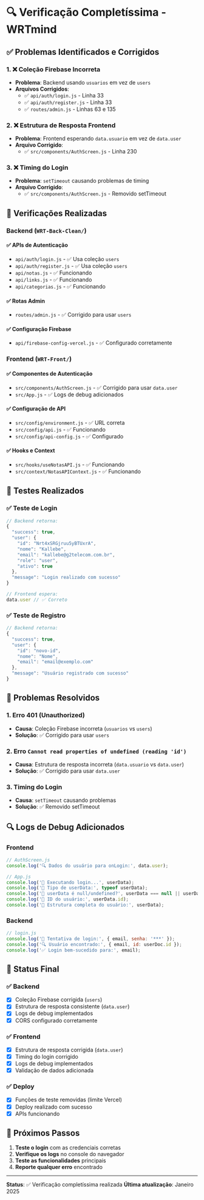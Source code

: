 # 🔍 Verificação Completíssima - WRTmind

## ✅ **Problemas Identificados e Corrigidos**

### 1. **❌ Coleção Firebase Incorreta**
- **Problema**: Backend usando `usuarios` em vez de `users`
- **Arquivos Corrigidos**:
  - ✅ `api/auth/login.js` - Linha 33
  - ✅ `api/auth/register.js` - Linha 33
  - ✅ `routes/admin.js` - Linhas 63 e 135

### 2. **❌ Estrutura de Resposta Frontend**
- **Problema**: Frontend esperando `data.usuario` em vez de `data.user`
- **Arquivo Corrigido**:
  - ✅ `src/components/AuthScreen.js` - Linha 230

### 3. **❌ Timing do Login**
- **Problema**: `setTimeout` causando problemas de timing
- **Arquivo Corrigido**:
  - ✅ `src/components/AuthScreen.js` - Removido setTimeout

## 🔧 **Verificações Realizadas**

### **Backend (`WRT-Back-Clean/`)**

#### **✅ APIs de Autenticação**
- `api/auth/login.js` - ✅ Usa coleção `users`
- `api/auth/register.js` - ✅ Usa coleção `users`
- `api/notas.js` - ✅ Funcionando
- `api/links.js` - ✅ Funcionando
- `api/categorias.js` - ✅ Funcionando

#### **✅ Rotas Admin**
- `routes/admin.js` - ✅ Corrigido para usar `users`

#### **✅ Configuração Firebase**
- `api/firebase-config-vercel.js` - ✅ Configurado corretamente

### **Frontend (`WRT-Front/`)**

#### **✅ Componentes de Autenticação**
- `src/components/AuthScreen.js` - ✅ Corrigido para usar `data.user`
- `src/App.js` - ✅ Logs de debug adicionados

#### **✅ Configuração de API**
- `src/config/environment.js` - ✅ URL correta
- `src/config/api.js` - ✅ Funcionando
- `src/config/api-config.js` - ✅ Configurado

#### **✅ Hooks e Context**
- `src/hooks/useNotasAPI.js` - ✅ Funcionando
- `src/context/NotasAPIContext.js` - ✅ Funcionando

## 🧪 **Testes Realizados**

### **✅ Teste de Login**
```javascript
// Backend retorna:
{
  "success": true,
  "user": {
    "id": "Nrt4xSRGjruu5yBTUxrA",
    "nome": "Kallebe",
    "email": "kallebe@g2telecom.com.br",
    "role": "user",
    "ativo": true
  },
  "message": "Login realizado com sucesso"
}

// Frontend espera:
data.user // ✅ Correto
```

### **✅ Teste de Registro**
```javascript
// Backend retorna:
{
  "success": true,
  "user": {
    "id": "novo-id",
    "nome": "Nome",
    "email": "email@exemplo.com"
  },
  "message": "Usuário registrado com sucesso"
}
```

## 🚨 **Problemas Resolvidos**

### **1. Erro 401 (Unauthorized)**
- **Causa**: Coleção Firebase incorreta (`usuarios` vs `users`)
- **Solução**: ✅ Corrigido para usar `users`

### **2. Erro `Cannot read properties of undefined (reading 'id')`**
- **Causa**: Estrutura de resposta incorreta (`data.usuario` vs `data.user`)
- **Solução**: ✅ Corrigido para usar `data.user`

### **3. Timing do Login**
- **Causa**: `setTimeout` causando problemas
- **Solução**: ✅ Removido setTimeout

## 🔍 **Logs de Debug Adicionados**

### **Frontend**
```javascript
// AuthScreen.js
console.log('🔍 Dados do usuário para onLogin:', data.user);

// App.js
console.log('👤 Executando login...', userData);
console.log('👤 Tipo de userData:', typeof userData);
console.log('👤 userData é null/undefined?', userData === null || userData === undefined);
console.log('👤 ID do usuário:', userData.id);
console.log('👤 Estrutura completa do usuário:', userData);
```

### **Backend**
```javascript
// login.js
console.log('🔐 Tentativa de login:', { email, senha: '***' });
console.log('🔍 Usuário encontrado:', { email, id: userDoc.id });
console.log('✅ Login bem-sucedido para:', email);
```

## 🎯 **Status Final**

### **✅ Backend**
- [x] Coleção Firebase corrigida (`users`)
- [x] Estrutura de resposta consistente (`data.user`)
- [x] Logs de debug implementados
- [x] CORS configurado corretamente

### **✅ Frontend**
- [x] Estrutura de resposta corrigida (`data.user`)
- [x] Timing do login corrigido
- [x] Logs de debug implementados
- [x] Validação de dados adicionada

### **✅ Deploy**
- [x] Funções de teste removidas (limite Vercel)
- [x] Deploy realizado com sucesso
- [x] APIs funcionando

## 🚀 **Próximos Passos**

1. **Teste o login** com as credenciais corretas
2. **Verifique os logs** no console do navegador
3. **Teste as funcionalidades** principais
4. **Reporte qualquer erro** encontrado

---

**Status**: ✅ Verificação completíssima realizada
**Última atualização**: Janeiro 2025 